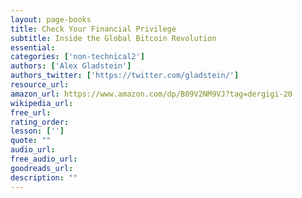 ```yaml
---
layout: page-books
title: Check Your Financial Privilege
subtitle: Inside the Global Bitcoin Revolution
essential: 
categories: ['non-technical2']
authors: ['Alex Gladstein']
authors_twitter: ['https://twitter.com/gladstein/']
resource_url: 
amazon_url: https://www.amazon.com/dp/B09V2NM9VJ?tag=dergigi-20
wikipedia_url: 
free_url: 
rating_order: 
lesson: ['']
quote: ""
audio_url: 
free_audio_url: 
goodreads_url: 
description: ""
---
```

